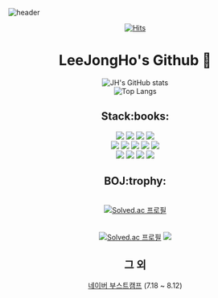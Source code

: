 ![header](https://capsule-render.vercel.app/api?type=waving&color=gradient&height=300&section=header&text=WelCome!&animation=scaleIn&fontSize=90)
<div align="center">
  
  [![Hits](https://hits.seeyoufarm.com/api/count/incr/badge.svg?url=https%3A%2F%2Fgithub.com%2FJH-TT%2Fhit-counter&count_bg=%23000000&title_bg=%23555555&icon=github.svg&icon_color=%23FFFFFF&title=hits&edge_flat=true)](https://hits.seeyoufarm.com)
  # LeeJongHo's Github :tada:

  ![JH's GitHub stats](https://github-readme-stats.vercel.app/api?username=JH-TT&show_icons=true&theme=dark)   
  ![Top Langs](https://github-readme-stats.vercel.app/api/top-langs/?username=JH-TT&layout=compact&theme=dark)
  
  <h2>Stack:books:</h2>
  <img src="https://img.shields.io/badge/java-007396?style=for-the-badge&logo=java&logoColor=white"> 
  <img src="https://img.shields.io/badge/python-3776AB?style=for-the-badge&logo=python&logoColor=white"> 
  <img src="https://img.shields.io/badge/html5-E34F26?style=for-the-badge&logo=html5&logoColor=white"> 
  <img src="https://img.shields.io/badge/css-1572B6?style=for-the-badge&logo=css3&logoColor=white"> 
  <br>
  <img src="https://img.shields.io/badge/javascript-F7DF1E?style=for-the-badge&logo=javascript&logoColor=black"> 
  <img src="https://img.shields.io/badge/jquery-0769AD?style=for-the-badge&logo=jquery&logoColor=white">
  <img src="https://img.shields.io/badge/oracle-F80000?style=for-the-badge&logo=oracle&logoColor=white">
  <img src="https://img.shields.io/badge/firebase-FFCA28?style=for-the-badge&logo=firebase&logoColor=white">
  <img src="https://img.shields.io/badge/spring-6DB33F?style=for-the-badge&logo=spring&logoColor=white">
  <br>
  <img src="https://img.shields.io/badge/bootstrap-7952B3?style=for-the-badge&logo=bootstrap&logoColor=white">
  <img src="https://img.shields.io/badge/apache tomcat-F8DC75?style=for-the-badge&logo=apachetomcat&logoColor=white">
  <img src="https://img.shields.io/badge/github-181717?style=for-the-badge&logo=github&logoColor=white">
  <img src="https://img.shields.io/badge/git-F05032?style=for-the-badge&logo=git&logoColor=white">
  <br>
  
  <h2>BOJ:trophy:</h2>
  
  <br>[![Solved.ac
프로필](http://mazassumnida.wtf/api/mini/generate_badge?boj=dlwhdgh98)](https://solved.ac/dlwhdgh98)</br>
  <br></br>
  [![Solved.ac
프로필](http://mazassumnida.wtf/api/v2/generate_badge?boj=dlwhdgh98)](https://solved.ac/dlwhdgh98)
  <img src="http://mazandi.herokuapp.com/api?handle=dlwhdgh98&theme=warm"/>
  
  <h2>그 외</h2>
  <a href="https://github.com/JH-TT/BoostCamp/blob/main/challenge.PNG">네이버 부스트캠프</a> (7.18 ~ 8.12)<br>
</div>


